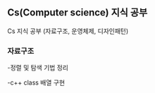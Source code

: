## Cs(Computer science) 지식 공부
Cs 지식 공부 (자료구조, 운영체제, 디자인패턴)

### 자료구조
-정렬 및 탐색 기법 정리

-c++ class 배열 구현

